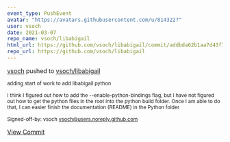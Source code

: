 ```yaml
---
event_type: PushEvent
avatar: "https://avatars.githubusercontent.com/u/814322?"
user: vsoch
date: 2021-03-07
repo_name: vsoch/libabigail
html_url: https://github.com/vsoch/libabigail/commit/addbda62b1aa7d43f7b361ce81dbeb2a3d16c2af
repo_url: https://github.com/vsoch/libabigail
---
```


<a href='https://github.com/vsoch' target='_blank'>vsoch</a> pushed to <a href='https://github.com/vsoch/libabigail' target='_blank'>vsoch/libabigail</a>

<small>adding start of work to add libabigail python

I think I figured out how to add the --enable-python-bindings flag, but I have
not figured out how to get the python files in the root into the python
build folder. Once I am able to do that, I can easier finish the documentation
(README) in the Python folder

Signed-off-by: vsoch <vsoch@users.noreply.github.com></small>

<a href='https://github.com/vsoch/libabigail/commit/addbda62b1aa7d43f7b361ce81dbeb2a3d16c2af' target='_blank'>View Commit</a>
